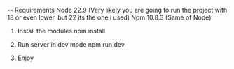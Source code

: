 -- Requirements
    Node 22.9 (Very likely you are going to run the project with 18 or even lower, but 22 its the one i used)
    Npm 10.8.3 (Same of Node)

1) Install the modules
    npm install

2) Run server in dev mode
    npm run dev

3) Enjoy
